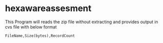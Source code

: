 # hexawareassesment

This Program will reads the zip file without extracting and provides output in cvs file with below format

`FileName,Size(bytes),RecordCount`
